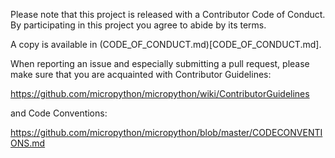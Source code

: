 Please note that this project is released with a Contributor Code of
Conduct. By participating in this project you agree to abide by its terms.

A copy is available in (CODE_OF_CONDUCT.md)[CODE_OF_CONDUCT.md].

When reporting an issue and especially submitting a pull request, please
make sure that you are acquainted with Contributor Guidelines:

https://github.com/micropython/micropython/wiki/ContributorGuidelines

and Code Conventions:

https://github.com/micropython/micropython/blob/master/CODECONVENTIONS.md
